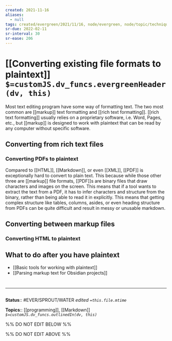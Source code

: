 ```yaml
---
created: 2021-11-16
aliases:
  - null
tags: created/evergreen/2021/11/16, node/evergreen, node/topic/technique,
sr-due: 2022-02-11
sr-interval: 30
sr-ease: 206
---
```


# [[Converting existing file formats to plaintext]] `$=customJS.dv_funcs.evergreenHeader(dv, this)`

Most text editing program have some way of formatting text. The two most common are [[markup]] text formatting and [[rich text formatting]]. [[rich text formatting]] usually relies on a proprietary software, i.e. Word, Pages, etc., but [[markup]] is designed to work with plaintext that can be read by any computer without specific software.

## Converting from rich text files

### Converting PDFs to plaintext

Compared to [[HTML]], [[Markdown]], or even [[XML]], [[PDF]] is exceptionally hard to convert to plain text. This because while those other three are [[markup]] file formats, [[PDF]]s are binary files that draw characters and images on the screen. This means that if a tool wants to extract the text from a PDF, it has to infer characters and structure from the binary, rather than being able to read it in explicitly. This means that getting complex structure like tables, columns, asides, or even heading structure from PDFs can be quite difficult and result in messy or unusable markdown.

## Converting between markup files

### Converting HTML to plaintext

## What to do after you have plaintext

- [[Basic tools for working with plaintext]]
- [[Parsing markup text for Obsidian projects]]

# <hr class="footnote"/>

**Status**:: #EVER/SPROUT/WATER 
*edited `=this.file.mtime`*

**Topics**:: [[programming]], [[Markdown]]
*`$=customJS.dv_funcs.outlinedIn(dv, this)`*

%% DO NOT EDIT BELOW %%

%% DO NOT EDIT ABOVE %%
